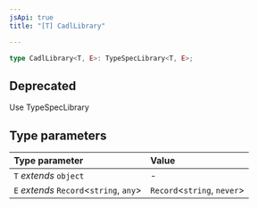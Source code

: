 ```yaml
---
jsApi: true
title: "[T] CadlLibrary"

---
```

```ts
type CadlLibrary<T, E>: TypeSpecLibrary<T, E>;
```

## Deprecated

Use TypeSpecLibrary

## Type parameters

| Type parameter | Value |
| :------ | :------ |
| `T` *extends* `object` | - |
| `E` *extends* `Record`<`string`, `any`\> | `Record`<`string`, `never`\> |
